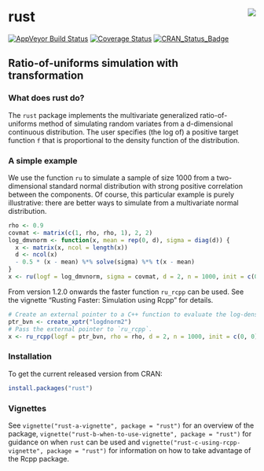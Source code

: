 
<!-- README.md is generated from README.Rmd. Please edit that file -->

# rust <img src="tools/rust_logo.png" align="right" />

[![AppVeyor Build
Status](https://ci.appveyor.com/api/projects/status/github/paulnorthrop/rust?branch=master&svg=true)](https://ci.appveyor.com/project/paulnorthrop/rust)
[![Coverage
Status](https://codecov.io/github/paulnorthrop/rust/coverage.svg?branch=master)](https://codecov.io/github/paulnorthrop/rust?branch=master)
[![CRAN_Status_Badge](https://www.r-pkg.org/badges/version/rust)](https://cran.r-project.org/package=rust)

## Ratio-of-uniforms simulation with transformation

### What does rust do?

The `rust` package implements the multivariate generalized
ratio-of-uniforms method of simulating random variates from a
d-dimensional continuous distribution. The user specifies (the log of) a
positive target function `f` that is proportional to the density
function of the distribution.

### A simple example

We use the function `ru` to simulate a sample of size 1000 from a
two-dimensional standard normal distribution with strong positive
correlation between the components. Of course, this particular example
is purely illustrative: there are better ways to simulate from a
multivariate normal distribution.

``` r
rho <- 0.9
covmat <- matrix(c(1, rho, rho, 1), 2, 2)
log_dmvnorm <- function(x, mean = rep(0, d), sigma = diag(d)) {
  x <- matrix(x, ncol = length(x))
  d <- ncol(x)
  - 0.5 * (x - mean) %*% solve(sigma) %*% t(x - mean)
}
x <- ru(logf = log_dmvnorm, sigma = covmat, d = 2, n = 1000, init = c(0, 0))
```

From version 1.2.0 onwards the faster function `ru_rcpp` can be used.
See the vignette “Rusting Faster: Simulation using Rcpp” for details.

``` r
# Create an external pointer to a C++ function to evaluate the log-density.
ptr_bvn <- create_xptr("logdnorm2")
# Pass the external pointer to `ru_rcpp`.
x <- ru_rcpp(logf = ptr_bvn, rho = rho, d = 2, n = 1000, init = c(0, 0))
```

### Installation

To get the current released version from CRAN:

``` r
install.packages("rust")
```

### Vignettes

See `vignette("rust-a-vignette", package = "rust")` for an overview of
the package, `vignette("rust-b-when-to-use-vignette", package = "rust")`
for guidance on when `rust` can be used and
`vignette("rust-c-using-rcpp-vignette", package = "rust")` for
information on how to take advantage of the Rcpp package.
